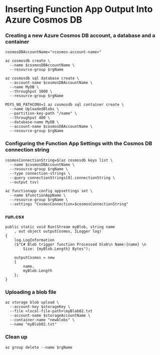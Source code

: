 # Inserting Function App Output Into Azure Cosmos DB


### Creating a new Azure Cosmos DB account, a database and a container
```
cosmosDBAccountName="<cosmos-account-name>"

az cosmosdb create \
  --name $cosmosDBAccountName \
  --resource-group $rgName

az cosmosdb sql database create \
  --account-name $cosmosDBAccountName \
  --name MyDB \
  --throughput 1000 \
  --resource-group $rgName

MSYS_NO_PATHCONV=1 az cosmosdb sql container create \
  --name UploadedBlobs \
  --partition-key-path "/name" \
  --throughput 400 \
  --database-name MyDB \
  --account-name $cosmosDBAccountName \
  --resource-group $rgName
```

### Configuring the Function App Settings with the Cosmos DB connection string
```
cosmosConnectionString=$(az cosmosdb keys list \
  --name $cosmosDBAccountName \
  --resource-group $rgName \
  --type connection-strings \
  --query connectionStrings[0].connectionString \
  --output tsv)

az functionapp config appsettings set \
  --name $functionAppName \
  --resource-group $rgName \
  --settings "CosmosConnection=$cosmosConnectionString"
```

### run.csx
```
public static void Run(Stream myBlob, string name
    , out object outputCosmos, ILogger log)
{
    log.LogInformation
    ($"C# Blob trigger function Processed blob\n Name:{name} \n 
        Size: {myBlob.Length} Bytes");

    outputCosmos = new
    {
        name,
        myBlob.Length
    };
}
```

### Uploading a blob file
```
az storage blob upload \
  --account-key $storageKey \
  --file <local-file-path>\myBlob02.txt
  --account-name $storageAccountName \
  --container-name "newblobs" \
  --name "myBlob02.txt"
```

### Clean up
```
az group delete --name $rgName
```